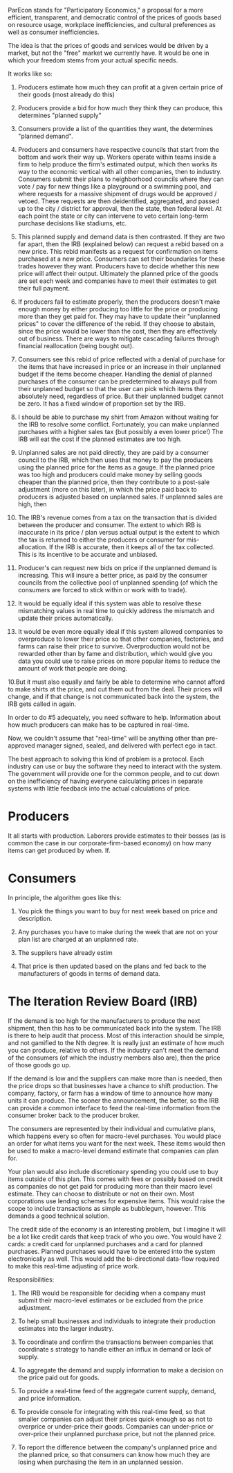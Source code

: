 ParEcon stands for "Participatory Economics," a proposal for a more efficient, transparent, and democratic
control of the prices of goods based on resource usage, workplace inefficiencies, and cultural preferences
as well as consumer inefficiencies.

The idea is that the prices of goods and services would be driven by a market, but not the "free" market we
currently have. It would be one in which your freedom stems from your actual specific needs.

It works like so:

1. Producers estimate how much they can profit at a given certain price of their goods (most already do this)

2. Producers provide a bid for how much they think they can produce, this determines "planned supply"

3. Consumers provide a list of the quantities they want, the determines "planned demand".

4. Producers and consumers have respective councils that start from the bottom and work their way up.
   Workers operate within teams inside a firm to help produce the firm's estimated output, which then
   works its way to the economic vertical with all other companies, then to industry. Consumers submit
   their plans to neighborhood councils where they can vote / pay for new things like a playground or
   a swimming pool, and where requests for a massive shipment of drugs would be approved / vetoed.
   These requests are then deidentified, aggregated, and passed up to the city / district for approval,
   then the state, then federal level. At each point the state or city can intervene to veto certain
   long-term purchase decisions like stadiums, etc.

5. This planned supply and demand data is then contrasted. If they are two far apart, then the IRB
   (explained below) can request a rebid based on a new price. This rebid manifests as a request for
   confirmation on items purchased at a new price. Consumers can set their boundaries for these trades
   however they want. Producers have to decide whether this new price will affect their output.
   Ultimately the planned price of the goods are set each week and companies have to meet their estimates
   to get their full payment.

6. If producers fail to estimate properly, then the producers doesn't make enough money by either
   producing too little for the price or producing more than they get paid for. They may have to
   update their "unplanned prices" to cover the difference of the rebid. If they choose to abstain,
   since the price would be lower than the cost, then they are effectively out of business. There are
   ways to mitigate cascading failures through financial reallocation (being bought out).

7. Consumers see this rebid of price reflected with a denial of purchase for the items that have increased
   in price or an increase in their unplanned budget if the items become cheaper. Handling the denial
   of planned purchases of the consumer can be predetermined to always pull from their unplanned budget
   so that the user can pick which items they absolutely need, regardless of price. But their unplanned
   budget cannot be zero. It has a fixed window of proportion set by the IRB.

8. I should be able to purchase my shirt from Amazon without waiting for the IRB to resolve some conflict.
   Fortunately, you can make unplanned purchases with a higher sales tax (but possibly a even lower price!)
   The IRB will eat the cost if the planned estimates are too high.

5. Unplanned sales are not paid directly, they are paid by a consumer council to the IRB, which then
   uses that money to pay the producers using the planned price for the items as a gauge. If the planned
   price was too high and producers could make money by selling goods cheaper than the planned price,
   then they contribute to a post-sale adjustment (more on this later), in which the price paid back to
   producers is adjusted based on unplanned sales. If unplanned sales are high, then

6. The IRB's revenue comes from a tax on the transaction that is divided between the producer and consumer.
   The extent to which IRB is inaccurate in its price / plan versus actual output is the extent to which
   the tax is returned to either the producers or consumer for mis-allocation. If the IRB is accurate,
   then it keeps all of the tax collected. This is its incentive to be accurate and unbiased.

7. Producer's can request new bids on price if the unplanned demand is increasing. This will insure a better
   price, as paid by the consumer councils from the collective pool of unplanned spending (of which the
   consumers are forced to stick within or work with to trade).

8. It would be equally ideal if this system was able to resolve these mismatching values in real time to
   quickly address the mismatch and update their prices automatically.

9. It would be even more equally ideal if this system allowed companies to overproduce to lower their price
   so that other companies, factories, and farms can raise their price to survive. Overproduction would
   not be rewarded other than by fame and distribution, which would give you data you could use to raise
   prices on more popular items to reduce the amount of work that people are doing.

10.But it must also equally and fairly be able to determine who cannot afford to make shirts at the price,
   and cut them out from the deal. Their prices will change, and if that change is not communicated back
   into the system, the IRB gets called in again.

In order to do #5 adequately, you need software to help. Information about how much producers can make has
to be captured in real-time.

Now, we couldn't assume that "real-time" will be anything other than pre-approved manager signed, sealed,
and delivered with perfect ego in tact.

The best approach to solving this kind of problem is a protocol. Each industry can use or buy the software
they need to interact with the system. The government will provide one for the common people, and to
cut down on the inefficiency of having everyone calculating prices in separate systems with little feedback
into the actual calculations of price.


Producers
=========

It all starts with production. Laborers provide estimates to their bosses (as is common the case in our
corporate-firm-based economy) on how many items can get produced by when. If.


Consumers
=========

In principle, the algorithm goes like this:

1. You pick the things you want to buy for next week based on price and description.

2. Any purchases you have to make during the week that are not on your plan list are charged at an
   unplanned rate.

3. The suppliers have already estim

4. That price is then updated based on the plans and fed back to the manufacturers of goods
   in terms of demand data.


The Iteration Review Board (IRB)
================================

If the demand is too high for the manufacturers to produce the next shipment, then this has to be
communicated back into the system. The IRB is there to help audit that process. Most of this
interaction should be simple, and not gamified to the Nth degree. It is really just an estimate of
how much you can produce, relative to others. If the industry can't meet the demand of the consumers
(of which the industry members also are), then the price of those goods go up.

If the demand is low and the suppliers can make more than is needed, then the price drops so that
businesses have a chance to shift production. The company, factory, or farm has a window of time to
announce how many units it can produce. The sooner the announcement, the better, so the IRB can
provide a common interface to feed the real-time information from the consumer broker back to the
producer broker.

The consumers are represented by their individual and cumulative plans, which happens every so
often for macro-level purchases. You would place an order for what items you want for the next week.
These items would then be used to make a macro-level demand estimate that companies can plan for.

Your plan would also include discretionary spending you could use to buy items outside of this plan.
This comes with fees or possibly based on credit as companies do not get paid for producing more than
their macro level estimate. They can choose to distribute or not on their own. Most corporations
use lending schemes for expensive items. This would raise the scope to include transactions as simple
as bubblegum, however. This demands a good technical solution.

The credit side of the economy is an interesting problem, but I imagine it will be a lot like credit
cards that keep track of who you owe. You would have 2 cards: a credit card for unplanned purchases
and a card for planned purchases. Planned purchases would have to be entered into the system
electronically as well. This would add the bi-directional data-flow required to make this real-time
adjusting of price work.

Responsibilities:

1. The IRB would be responsible for deciding when a company must submit their macro-level estimates
   or be excluded from the price adjustment.

2. To help small businesses and individuals to integrate their production estimates into the larger industry.

3. To coordinate and confirm the transactions between companies that coordinate s strategy to handle
   either an influx in demand or lack of supply.

4. To aggregate the demand and supply information to make a decision on the price paid out for goods.

5. To provide a real-time feed of the aggregate current supply, demand, and price information.

6. To provide console for integrating with this real-time feed, so that smaller companies can
   adjust their prices quick enough so as not to overprice or under-price their goods. Companies
   can under-price or over-price their unplanned purchase price, but not the planned price.

7. To report the difference between the company's unplanned price and the planned price, so that
   consumers can know how much they are losing when purchasing the item in an unplanned session.

